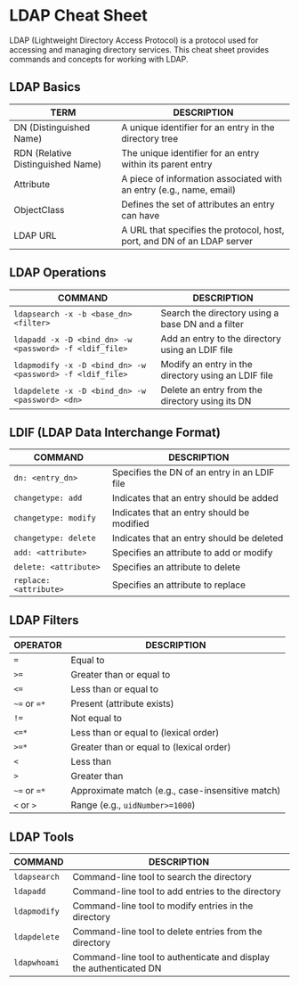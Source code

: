 # LDAP Cheat Sheet

LDAP (Lightweight Directory Access Protocol) is a protocol used for accessing and managing directory services. This cheat sheet provides commands and concepts for working with LDAP.

## LDAP Basics

TERM | DESCRIPTION
---|---
DN (Distinguished Name) | A unique identifier for an entry in the directory tree
RDN (Relative Distinguished Name) | The unique identifier for an entry within its parent entry
Attribute | A piece of information associated with an entry (e.g., name, email)
ObjectClass | Defines the set of attributes an entry can have
LDAP URL | A URL that specifies the protocol, host, port, and DN of an LDAP server

## LDAP Operations

COMMAND | DESCRIPTION
---|---
`ldapsearch -x -b <base_dn> <filter>` | Search the directory using a base DN and a filter
`ldapadd -x -D <bind_dn> -w <password> -f <ldif_file>` | Add an entry to the directory using an LDIF file
`ldapmodify -x -D <bind_dn> -w <password> -f <ldif_file>` | Modify an entry in the directory using an LDIF file
`ldapdelete -x -D <bind_dn> -w <password> <dn>` | Delete an entry from the directory using its DN

## LDIF (LDAP Data Interchange Format)

COMMAND | DESCRIPTION
---|---
`dn: <entry_dn>` | Specifies the DN of an entry in an LDIF file
`changetype: add` | Indicates that an entry should be added
`changetype: modify` | Indicates that an entry should be modified
`changetype: delete` | Indicates that an entry should be deleted
`add: <attribute>` | Specifies an attribute to add or modify
`delete: <attribute>` | Specifies an attribute to delete
`replace: <attribute>` | Specifies an attribute to replace

## LDAP Filters

OPERATOR | DESCRIPTION
---|---
`=` | Equal to
`>=` | Greater than or equal to
`<=` | Less than or equal to
`~=` or `=*` | Present (attribute exists)
`!=` | Not equal to
`<=*` | Less than or equal to (lexical order)
`>=*` | Greater than or equal to (lexical order)
`<` | Less than
`>` | Greater than
`~=` or `=*` | Approximate match (e.g., case-insensitive match)
`<` or `>` | Range (e.g., `uidNumber>=1000`)

## LDAP Tools

COMMAND | DESCRIPTION
---|---
`ldapsearch` | Command-line tool to search the directory
`ldapadd` | Command-line tool to add entries to the directory
`ldapmodify` | Command-line tool to modify entries in the directory
`ldapdelete` | Command-line tool to delete entries from the directory
`ldapwhoami` | Command-line tool to authenticate and display the authenticated DN

